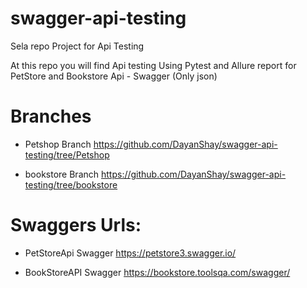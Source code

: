 # swagger-api-testing
Sela repo Project for Api Testing 

At this repo you will find Api testing Using Pytest and Allure report for PetStore and Bookstore Api - Swagger (Only json)

# Branches 

*  Petshop Branch
https://github.com/DayanShay/swagger-api-testing/tree/Petshop

*  bookstore Branch
https://github.com/DayanShay/swagger-api-testing/tree/bookstore


# Swaggers Urls:

*  PetStoreApi Swagger
https://petstore3.swagger.io/

* BookStoreAPI Swagger
https://bookstore.toolsqa.com/swagger/
